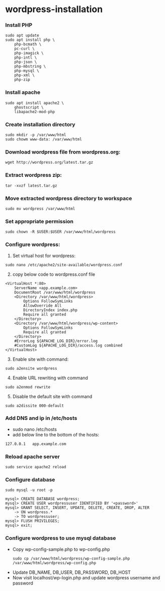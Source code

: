 # wordpress-installation
### Install PHP
```
sudo apt update
sudo apt install php \
    php-bcmath \
    pc-curl \
    php-imagick \
    php-intl \
    php-json \
    php-mbstring \
    php-mysql \
    php-xml \
    php-zip
```

### Install apache
```
sudo apt install apache2 \
    ghostscript \
	libapache2-mod-php
```

### Create installation directory
```
sudo mkdir -p /var/www/html
sudo chowm www-data: /var/www/html
```

### Download wordpress file from wordpress.org:
```
wget http://wordpress.org/latest.tar.gz
```

### Extract wordpress zip:
```
tar -xvzf latest.tar.gz
```

### Move extracted wordpress directory to workspace
```
sudo mv wordpress /var/www/html
```

### Set appropriate permission
```
sudo chown -R $USER:$USER /var/www/html/wordpress
```

### Configure wordpress:
1. Set virtual host for wordpress:
```
sudo nano /etc/apache2/site-available/wordpress.conf
```

2. copy below code to wordpress.conf file
```
<VirtualHost *:80>
    ServerName <app.example.com>
    DocumentRoot /var/www/html/wordpress
    <Directory /var/www/html/wordpress>
        Options FollowSymLinks
        AllowOverride All
        DirectoryIndex index.php
        Require all granted
    </Directory>
    <Directory /var/www/html/wordpress/wp-content>
        Options FollowSymLinks
        Require all granted
    </Directory>
    #ErrorLog ${APACHE_LOG_DIR}/error.log
    #CustomLog ${APACHE_LOG_DIR}/access.log combined
</VirtualHost>
```

3. Enable site with command:
```
sudo a2ensite wordpress
```

4. Enable URL rewriting with command
```
sudo a2enmod rewrite
```

5. Disable the default site with command
```
sudo a2dissite 000-default
```

### Add DNS and ip in /etc/hosts
- sudo nano /etc/hosts
- add below line to the bottom of the hosts:
```
127.0.0.1   app.example.com
```

### Reload apache server
```
sudo service apache2 reload
```

### Configure database
```
sudo mysql -u root -p
```

```
mysql> CREATE DATABASE wordpress;
mysql> CREATE USER wordpressuser IDENTIFIED BY '<password>'
mysql> GRANT SELECT, INSERT, UPDATE, DELETE, CREATE, DROP, ALTER
    -> ON wordpress.*
    -> TO wordpressuser;
mysql> FLUSH PRIVILEGES;
mysql> exit;
```

### Configure wordpress to use mysql database
- Copy wp-config-sample.php to wp-config.php
    ```
    sudo cp /var/www/html/wordpress/wp-config-sample.php /var/www/html/wordpress/wp-config.php
    ```
- Update DB_NAME, DB_USER, DB_PASSWORD, DB_HOST
- Now visit localhost/wp-login.php and update wordpress username and password